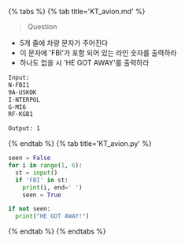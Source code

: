 {% tabs %}
{% tab title='KT_avion.md' %}

> Question

* 5개 줄에 차량 문자가 주어진다
* 이 문자에 'FBI'가 포함 되어 있는 라인 숫자를 출력하라
* 하나도 없을 시 'HE GOT AWAY'를 출력하라

```txt
Input:
N-FBI1
9A-USKOK
I-NTERPOL
G-MI6
RF-KGB1

Output: 1
```

{% endtab %}
{% tab title='KT_avion.py' %}

```py
seen = False
for i in range(1, 6):
  st = input()
  if 'FBI' in st:
    print(i, end=' ')
    seen = True

if not seen:
  print("HE GOT AWAY!")
```

{% endtab %}
{% endtabs %}
